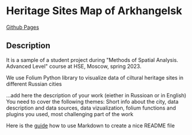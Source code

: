 # Heritage Sites Map of Arkhangelsk

[Github Pages](https://bella-mir.github.io/folium)

## Description

It is a sample of a student project during "Methods of Spatial Analysis. Advanced Level" course at HSE, Moscow, spring 2023.

We use Folium Python library to visualize data of ciltural heritage sites in different Russian cities

...add here the description of your work (eiether in Russioan or in English)
You need to cover the following themes: Short info about the city, data description and data sources, data vizualization, folium functions and plugins you used, most challenging part of the work

Here is the [guide](https://www.markdownguide.org/basic-syntax/) how to use Markdown to create a nice README file
